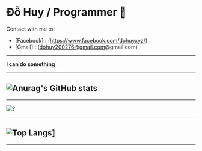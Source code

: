 # Đỗ Huy / Programmer 🐞
Contact with me to: 
- [Facebook] : (https://www.facebook.com/dohuyxyz/)
- [Gmail] : (dohuy200276@gmail.com@gmail.com)
---
**I can do something**

*** 

![Anurag's GitHub stats](https://github-readme-stats.vercel.app/api?username=DoHuy5360&show_icons=true&theme=dracula)
---
***

![?](https://github-profile-trophy.vercel.app/?username=DoHuy5360&theme=dracula)

***

![Top Langs](https://github-readme-stats.vercel.app/api/top-langs/?username=DoHuy5360&layout=compact&langs_count=8)]
---
***
